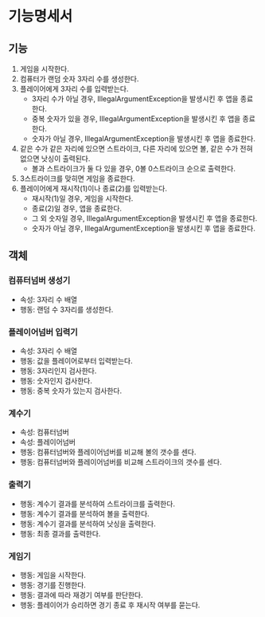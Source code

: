 # 기능명세서

## 기능

1. 게임을 시작한다.
2. 컴퓨터가 랜덤 숫자 3자리 수를 생성한다.
3. 플레이어에게 3자리 수를 입력받는다.
    - 3자리 수가 아닐 경우, IllegalArgumentException을 발생시킨 후 앱을 종료한다.
    - 중복 숫자가 있을 경우, IllegalArgumentException을 발생시킨 후 앱을 종료한다.
    - 숫자가 아닐 경우, IllegalArgumentException을 발생시킨 후 앱을 종료한다.
4. 같은 수가 같은 자리에 있으면 스트라이크, 다른 자리에 있으면 볼, 같은 수가 전혀 없으면 낫싱이 출력된다.
    - 볼과 스트라이크가 둘 다 있을 경우, 0볼 0스트라이크 순으로 출력한다.
5. 3스트라이크를 맞히면 게임을 종료한다.
6. 플레이어에게 재시작(1)이나 종료(2)를 입력받는다.
    - 재시작(1)일 경우, 게임을 시작한다.
    - 종료(2)일 경우, 앱을 종료한다.
    - 그 외 숫자일 경우, IllegalArgumentException을 발생시킨 후 앱을 종료한다.
    - 숫자가 아닐 경우, IllegalArgumentException을 발생시킨 후 앱을 종료한다.

## 객체

### 컴퓨터넘버 생성기

- 속성: 3자리 수 배열
- 행동: 랜덤 수 3자리를 생성한다.

### 플레이어넘버 입력기

- 속성: 3자리 수 배열
- 행동: 값을 플레이어로부터 입력받는다.
- 행동: 3자리인지 검사한다.
- 행동: 숫자인지 검사한다.
- 행동: 중복 숫자가 있는지 검사한다.

### 계수기

- 속성: 컴퓨터넘버
- 속성: 플레이어넘버
- 행동: 컴퓨터넘버와 플레이어넘버를 비교해 볼의 갯수를 센다.
- 행동: 컴퓨터넘버와 플레이어넘버를 비교해 스트라이크의 갯수를 센다.

### 출력기

- 행동: 계수기 결과를 분석하여 스트라이크를 출력한다.
- 행동: 계수기 결과를 분석하여 볼을 출력한다.
- 행동: 계수기 결과를 분석하여 낫싱을 출력한다.
- 행동: 최종 결과를 출력한다.

### 게임기

- 행동: 게임을 시작한다.
- 행동: 경기를 진행한다.
- 행동: 결과에 따라 재경기 여부를 판단한다.
- 행동: 플레이어가 승리하면 경기 종료 후 재시작 여부를 묻는다.

